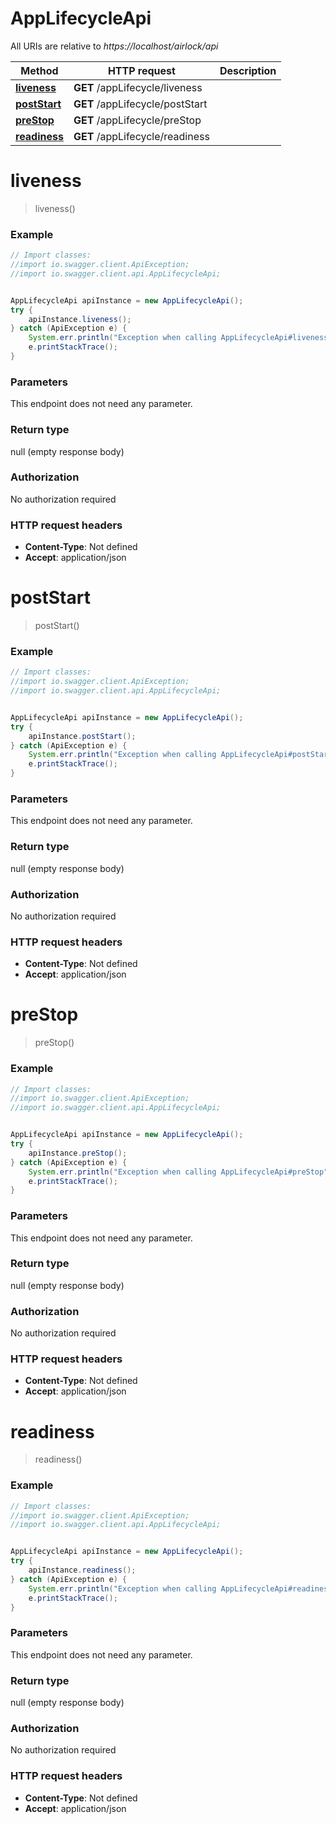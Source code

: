 # AppLifecycleApi

All URIs are relative to *https://localhost/airlock/api*

Method | HTTP request | Description
------------- | ------------- | -------------
[**liveness**](AppLifecycleApi.md#liveness) | **GET** /appLifecycle/liveness | 
[**postStart**](AppLifecycleApi.md#postStart) | **GET** /appLifecycle/postStart | 
[**preStop**](AppLifecycleApi.md#preStop) | **GET** /appLifecycle/preStop | 
[**readiness**](AppLifecycleApi.md#readiness) | **GET** /appLifecycle/readiness | 


<a name="liveness"></a>
# **liveness**
> liveness()





### Example
```java
// Import classes:
//import io.swagger.client.ApiException;
//import io.swagger.client.api.AppLifecycleApi;


AppLifecycleApi apiInstance = new AppLifecycleApi();
try {
    apiInstance.liveness();
} catch (ApiException e) {
    System.err.println("Exception when calling AppLifecycleApi#liveness");
    e.printStackTrace();
}
```

### Parameters
This endpoint does not need any parameter.

### Return type

null (empty response body)

### Authorization

No authorization required

### HTTP request headers

 - **Content-Type**: Not defined
 - **Accept**: application/json

<a name="postStart"></a>
# **postStart**
> postStart()





### Example
```java
// Import classes:
//import io.swagger.client.ApiException;
//import io.swagger.client.api.AppLifecycleApi;


AppLifecycleApi apiInstance = new AppLifecycleApi();
try {
    apiInstance.postStart();
} catch (ApiException e) {
    System.err.println("Exception when calling AppLifecycleApi#postStart");
    e.printStackTrace();
}
```

### Parameters
This endpoint does not need any parameter.

### Return type

null (empty response body)

### Authorization

No authorization required

### HTTP request headers

 - **Content-Type**: Not defined
 - **Accept**: application/json

<a name="preStop"></a>
# **preStop**
> preStop()





### Example
```java
// Import classes:
//import io.swagger.client.ApiException;
//import io.swagger.client.api.AppLifecycleApi;


AppLifecycleApi apiInstance = new AppLifecycleApi();
try {
    apiInstance.preStop();
} catch (ApiException e) {
    System.err.println("Exception when calling AppLifecycleApi#preStop");
    e.printStackTrace();
}
```

### Parameters
This endpoint does not need any parameter.

### Return type

null (empty response body)

### Authorization

No authorization required

### HTTP request headers

 - **Content-Type**: Not defined
 - **Accept**: application/json

<a name="readiness"></a>
# **readiness**
> readiness()





### Example
```java
// Import classes:
//import io.swagger.client.ApiException;
//import io.swagger.client.api.AppLifecycleApi;


AppLifecycleApi apiInstance = new AppLifecycleApi();
try {
    apiInstance.readiness();
} catch (ApiException e) {
    System.err.println("Exception when calling AppLifecycleApi#readiness");
    e.printStackTrace();
}
```

### Parameters
This endpoint does not need any parameter.

### Return type

null (empty response body)

### Authorization

No authorization required

### HTTP request headers

 - **Content-Type**: Not defined
 - **Accept**: application/json

